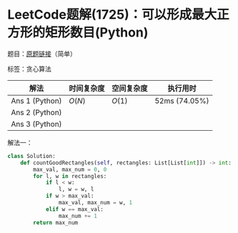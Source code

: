 # LeetCode题解(1725)：可以形成最大正方形的矩形数目(Python)

题目：[原题链接](https://leetcode-cn.com/problems/number-of-rectangles-that-can-form-the-largest-square/)（简单）

标签：贪心算法

| 解法           | 时间复杂度 | 空间复杂度 | 执行用时      |
| -------------- | ---------- | ---------- | ------------- |
| Ans 1 (Python) | $O(N)$     | $O(1)$     | 52ms (74.05%) |
| Ans 2 (Python) |            |            |               |
| Ans 3 (Python) |            |            |               |

解法一：

```python
class Solution:
    def countGoodRectangles(self, rectangles: List[List[int]]) -> int:
        max_val, max_num = 0, 0
        for l, w in rectangles:
            if l < w:
                l, w = w, l
            if w > max_val:
                max_val, max_num = w, 1
            elif w == max_val:
                max_num += 1
        return max_num
```

